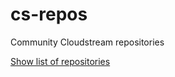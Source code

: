 # cs-repos
Community Cloudstream repositories

[Show list of repositories](https://recloudstream.github.io/repos/)
